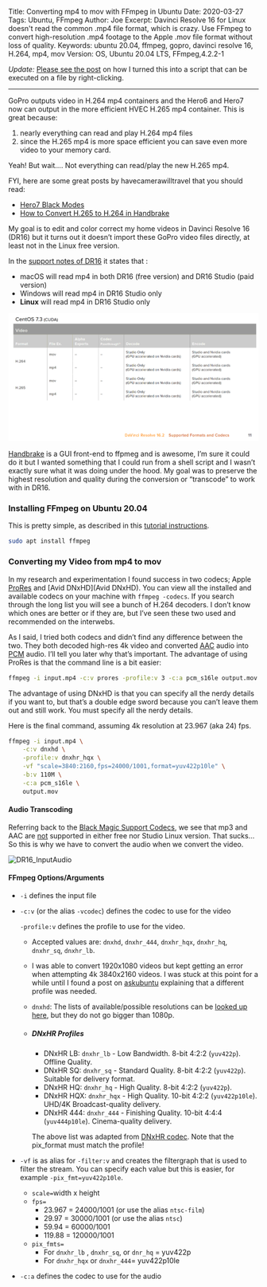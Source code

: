 Title: Converting mp4 to mov with FFmpeg in Ubuntu
Date: 2020-03-27
Tags: Ubuntu, FFmpeg
Author: Joe
Excerpt: Davinci Resolve 16 for Linux doesn't read the common .mp4 file format, which is crazy. Use FFmpeg to convert high-resolution .mp4 footage to the Apple .mov file format without loss of quality.
Keywords: ubuntu 20.04, ffmpeg, gopro, davinci resolve 16, H.264, mp4, mov
Version: OS, Ubuntu 20.04 LTS, FFmpeg,4.2.2-1

*Update:* [Please see the post](running-shell-scripts-on-files-from-nautilus.html) on how I turned this into a script that can be executed on a file by right-clicking. 

----

GoPro outputs video in H.264 mp4 containers and the Hero6 and Hero7 now can output in the more efficient HVEC H.265 mp4 container. This is great because:

1. nearly everything can read and play H.264 mp4 files
2. since the H.265 mp4 is more space efficient you can save even more video to your memory card.

Yeah! But wait…. Not everything can read/play the new H.265 mp4.

FYI, here are some great posts by havecamerawilltravel that you should read:

- [Hero7 Black Modes](https://havecamerawilltravel.com/gopro/gopro-hero7-black-video-modes/)
- [How to Convert H.265 to H.264 in Handbrake](https://havecamerawilltravel.com/gopro/convert-hevc-h265-video-codec/)

My goal is to edit and color correct my home videos in Davinci Resolve 16 (DR16) but it turns out it doesn’t import these GoPro video files directly, at least not in the Linux free version. 

In the [support notes of DR16](https://documents.blackmagicdesign.com/SupportNotes/DaVinci_Resolve_16_Supported_Codec_List.pdf) it states that :

- macOS will read mp4 in both DR16 (free version) and DR16 Studio (paid version)
- Windows will read mp4 in DR16 Studio only
- **Linux** will read mp4 in DR16 Studio only

![DR16 Input Codecs](/images/DR16_InputCodecs.png)

[Handbrake](https://handbrake.fr/) is a GUI front-end to ffpmeg and is awesome, I’m sure it could do it but I wanted something that I could run from a shell script and I wasn’t exactly sure what it was doing under the hood. My goal was to preserve the highest resolution and quality during the conversion or “transcode” to work with in DR16. 

### Installing FFmpeg on Ubuntu 20.04

This is pretty simple, as described in this [tutorial instructions](https://linuxconfig.org/ubuntu-20-04-ffmpeg-installation).

```bash
sudo apt install ffmpeg
```

### Converting my Video from mp4 to mov

In my research and experimentation I found success in two codecs; Apple [ProRes](https://en.wikipedia.org/wiki/Apple_ProRes) and [Avid DNxHD](Avid DNxHD). You can view all the installed and available codecs on your machine with `ffmpeg -codecs`. If you search through the long list you will see a bunch of H.264 decoders. I don’t know which ones are better or if they are, but I’ve seen these two used and recommended on the interwebs. 

As I said, I tried both codecs and didn’t find any difference between the two. They both decoded high-res 4k video and converted [AAC](https://en.wikipedia.org/wiki/Advanced_Audio_Coding) audio into [PCM](https://en.wikipedia.org/wiki/Pulse-code_modulation) audio. I’ll tell you later why that’s important. The advantage of using ProRes is that the command line is a bit easier:

```bash
ffmpeg -i input.mp4 -c:v prores -profile:v 3 -c:a pcm_s16le output.mov
```

The advantage of using DNxHD is that you can specify all the nerdy details if you want to, but that’s a double edge sword because you can’t leave them out and still work. You must specify all the nerdy details. 

Here is the final command, assuming 4k resolution at 23.967 (aka 24) fps.

```bash
ffmpeg -i input.mp4 \
	-c:v dnxhd \
	-profile:v dnxhr_hqx \
	-vf "scale=3840:2160,fps=24000/1001,format=yuv422p10le" \
	-b:v 110M \
	-c:a pcm_s16le \
	output.mov
```

#### Audio Transcoding

Referring back to the [Black Magic Support Codecs](https://documents.blackmagicdesign.com/SupportNotes/DaVinci_Resolve_16_Supported_Codec_List.pdf), we see that mp3 and AAC are <u>not</u> supported in either free nor Studio Linux version. That sucks…So this is why we have to convert the audio when we convert the video.

![DR16_InputAudio](/media/joe/Working/Blog/content/images/DR16_InputAudio.png)

#### FFmpeg Options/Arguments

- `-i` defines the input file

- `-c:v` (or the alias `-vcodec`) defines the codec to use for the video

  `-profile:v` defines the profile to use for the video.

  - Accepted values are: `dnxhd`, `dnxhr_444`, `dnxhr_hqx`, `dnxhr_hq`, `dnxhr_sq`, `dnxhr_lb`.

  - I was able to convert 1920x1080 videos but kept getting an error when attempting 4k 3840x2160 videos. I was stuck at this point for a while until I found a post on [askubuntu](https://askubuntu.com/questions/907398/how-to-convert-a-video-with-ffmpeg-into-the-dnxhd-dnxhr-format) explaining that a different profile was needed.

  - `dnxhd`: The lists of available/possible resolutions can be [looked up here](https://en.wikipedia.org/wiki/List_of_Avid_DNxHD_resolutions), but they do not go bigger than 1080p.

  - ##### DNxHR Profiles

    - DNxHR LB: `dnxhr_lb` - Low Bandwidth. 8-bit 4:2:2 (`yuv422p`). Offline Quality.
    - DNxHR SQ: `dnxhr_sq` - Standard Quality. 8-bit 4:2:2 (`yuv422p`). Suitable for delivery format.
    - DNxHR HQ: `dnxhr_hq` - High Quality. 8-bit 4:2:2 (`yuv422p`).
    - DNxHR HQX: `dnxhr_hqx` - High Quality. 10-bit 4:2:2 (`yuv422p10le`). UHD/4K Broadcast-quality delivery.
    - DNxHR 444: `dnxhr_444` - Finishing Quality. 10-bit 4:4:4 (`yuv444p10le`). Cinema-quality delivery.

    The above list was adapted from [DNxHR codec](https://en.wikipedia.org/wiki/DNxHR_codec). Note that the pix_format must match the profile! 

- `-vf` is as alias for `-filter:v` and creates the filtergraph that is used to filter the stream. You can specify each value but this is easier, for example `-pix_fmt=yuv422p10le`. 

  - `scale=`width x height 
  - `fps=`
    - 23.967 = 24000/1001 (or use the alias `ntsc-film`)
    - 29.97 = 30000/1001 (or use the alias `ntsc`)
    - 59.94 = 60000/1001
    - 119.88 = 120000/1001
  - `pix_fmts=`
    - For `dnxhr_lb` , `dnxhr_sq`, or `dnr_hq` = yuv422p
    - For `dnxhr_hqx` or `dnxhr_444`=  yuv422p10le

- `-c:a` defines the codec to use for the audio